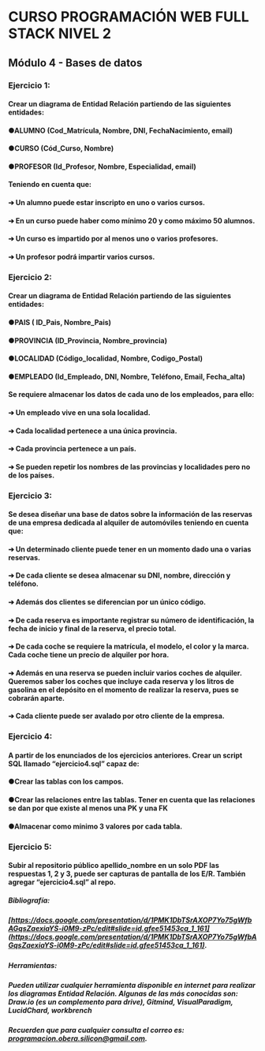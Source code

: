 #  CURSO PROGRAMACIÓN WEB FULL STACK NIVEL 2 



## Módulo 4 - Bases de datos



###  Ejercicio 1: 

#### Crear un diagrama de Entidad Relación partiendo de las siguientes entidades:
#### ●ALUMNO (Cod_Matrícula, Nombre, DNI, FechaNacimiento, email)
#### ●CURSO (Cód_Curso, Nombre)
#### ●PROFESOR (Id_Profesor, Nombre, Especialidad, email)
#### Teniendo en cuenta que:
#### ➔ Un alumno puede estar inscripto en uno o varios cursos.
#### ➔ En un curso puede haber como mínimo 20 y como máximo 50 alumnos.
#### ➔ Un curso es impartido por al menos uno o varios profesores.
#### ➔ Un profesor podrá impartir varios cursos.

### Ejercicio 2:
#### Crear un diagrama de Entidad Relación partiendo de las siguientes entidades:
#### ●PAIS ( ID_Pais, Nombre_Pais)
#### ●PROVINCIA (ID_Provincia, Nombre_provincia)
#### ●LOCALIDAD (Código_localidad, Nombre, Codigo_Postal)
#### ●EMPLEADO (Id_Empleado, DNI, Nombre, Teléfono, Email, Fecha_alta)
#### Se requiere almacenar los datos de cada uno de los empleados, para ello:
#### ➔ Un empleado vive en una sola localidad.
#### ➔ Cada localidad pertenece a una única provincia.
#### ➔ Cada provincia pertenece a un país.
#### ➔ Se pueden repetir los nombres de las provincias y localidades pero no de los países.

### Ejercicio 3:
#### Se desea diseñar una base de datos sobre la información de las reservas de una empresa dedicada al alquiler de automóviles teniendo en cuenta que:
#### ➔ Un determinado cliente puede tener en un momento dado una o varias reservas.
#### ➔ De cada cliente se desea almacenar su DNI, nombre, dirección y teléfono.
#### ➔ Además dos clientes se diferencian por un único código.
#### ➔ De cada reserva es importante registrar su número de identificación, la fecha de inicio y final de la reserva, el precio total.
#### ➔ De cada coche se requiere la matrícula, el modelo, el color y la marca. Cada coche tiene un precio de alquiler por hora.
#### ➔ Además en una reserva se pueden incluir varios coches de alquiler. Queremos saber los coches que incluye cada reserva y los litros de gasolina en el depósito en el momento de realizar la reserva, pues se cobrarán aparte.
#### ➔ Cada cliente puede ser avalado por otro cliente de la empresa.

### Ejercicio 4:
#### A partir de los enunciados de los ejercicios anteriores. Crear un script SQL llamado “ejercicio4.sql” capaz de:
#### ●Crear las tablas con los campos.
#### ●Crear las relaciones entre las tablas. Tener en cuenta que las relaciones se dan por que existe al menos una PK y una FK
#### ●Almacenar como mínimo 3 valores por cada tabla.

### Ejercicio 5:
#### Subir al repositorio público apellido_nombre en un solo PDF las respuestas 1, 2 y 3, puede ser capturas de pantalla de los E/R. También agregar “ejercicio4.sql” al repo.

##### Bibliografía:
##### [https://docs.google.com/presentation/d/1PMK1DbTSrAXOP7Yo75gWfbAGqsZaexiaYS-i0M9-zPc/edit#slide=id.gfee51453ca_1_161](https://docs.google.com/presentation/d/1PMK1DbTSrAXOP7Yo75gWfbAGqsZaexiaYS-i0M9-zPc/edit#slide=id.gfee51453ca_1_161).

##### Herramientas:
##### Pueden utilizar cualquier herramienta disponible en internet para realizar los diagramas Entidad Relación. Algunas de las más conocidas son: Draw.io (es un complemento para drive), Gitmind, VisualParadigm, LucidChard, workbrench

##### Recuerden que para cualquier consulta el correo es: [programacion.obera.silicon@gmail.com](programacion.obera.silicon@gmail.com).
